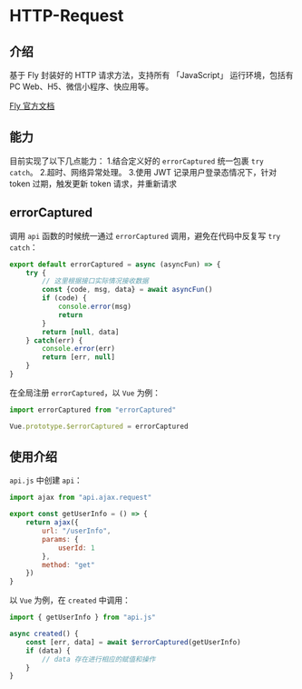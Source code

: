 # HTTP-Request

## 介绍

基于 Fly 封装好的 HTTP 请求方法，支持所有 「JavaScript」 运行环境，包括有 PC Web、H5、微信小程序、快应用等。

[Fly 官方文档](https://wendux.github.io/dist/#/language)

## 能力

目前实现了以下几点能力：
1.结合定义好的 `errorCaptured` 统一包裹 `try catch`。
2.超时、网络异常处理。
3.使用 JWT 记录用户登录态情况下，针对 token 过期，触发更新 token 请求，并重新请求

## errorCaptured 

调用 `api` 函数的时候统一通过 `errorCaptured` 调用，避免在代码中反复写 `try catch`：
```javascript
export default errorCaptured = async (asyncFun) => {
	try {
		// 这里根据接口实际情况接收数据
		const {code, msg, data} = await asyncFun()
		if (code) {
			console.error(msg)
			return
		}
		return [null, data]
	} catch(err) {
		console.error(err)
		return [err, null]
	}
}
```

在全局注册 `errorCaptured`，以 `Vue` 为例：
```javascript
import errorCaptured from "errorCaptured"

Vue.prototype.$errorCaptured = errorCaptured
```

## 使用介绍

`api.js` 中创建 `api`：
```javascript
import ajax from "api.ajax.request"

export const getUserInfo = () => {
	return ajax({
		url: "/userInfo",
		params: {
			userId: 1
		},
		method: "get"
	})
}
```

以 `Vue` 为例，在 `created` 中调用：
```javascript
import { getUserInfo } from "api.js"

async created() {
	const [err, data] = await $errorCaptured(getUserInfo)
	if (data) {
		// data 存在进行相应的赋值和操作
	}
}
```